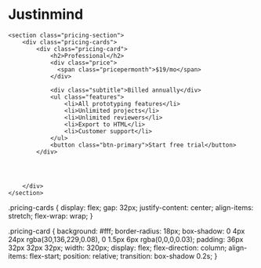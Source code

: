 # Justinmind



    <section class="pricing-section">
        <div class="pricing-cards">
            <div class="pricing-card">
                <h2>Professional</h2>
                <div class="price">
                  <span class="pricepermonth">$19/mo</span>
                </div>

                <div class="subtitle">Billed annually</div>
                <ul class="features">
                    <li>All prototyping features</li>
                    <li>Unlimited projects</li>
                    <li>Unlimited reviewers</li>
                    <li>Export to HTML</li>
                    <li>Customer support</li>
                </ul>
                <button class="btn-primary">Start free trial</button>
            </div>




        </div>
    </section>




    

<section>.pricing-cards {
    display: flex;
    gap: 32px;
    justify-content: center;
    align-items: stretch;
    flex-wrap: wrap;
}

.pricing-card {
    background: #fff;
    border-radius: 18px;
    box-shadow: 0 4px 24px rgba(30,136,229,0.08), 0 1.5px 6px rgba(0,0,0,0.03);
    padding: 36px 32px 32px 32px;
    width: 320px;
    display: flex;
    flex-direction: column;
    align-items: flex-start;
    position: relative;
    transition: box-shadow 0.2s;
}
</section>
